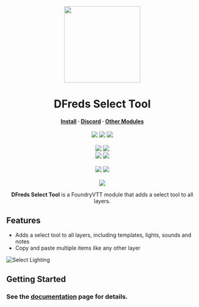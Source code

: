 <div align="center">
  <img src="https://i.imgur.com/gOZy3Jf.png" width="200" height="200"/>
</div>
<h1 align="center">DFreds Select Tool</h1>

<h4 align="center">
  <a href="https://foundryvtt.com/packages/dfreds-select-tool">Install</a>
  ·
  <a href="https://discord.gg/Wq8AEV9bWb">Discord</a>
  ·
  <a href="https://dfreds-modules.com">Other Modules</a>
</h4>

<p align="center">
    <a href="https://github.com/DFreds/dfreds-select-tool/pulse"><img src="https://img.shields.io/github/last-commit/DFreds/dfreds-select-tool?style=for-the-badge&logo=github&color=7dc4e4&logoColor=D9E0EE&labelColor=302D41"/></a>
    <a href="https://github.com/DFreds/dfreds-select-tool/releases/latest"><img src="https://img.shields.io/github/v/release/DFreds/dfreds-select-tool?style=for-the-badge&logo=gitbook&color=8bd5ca&logoColor=D9E0EE&labelColor=302D41"/></a>
    <a href="https://github.com/DFreds/dfreds-select-tool/stargazers"><img src="https://img.shields.io/github/stars/DFreds/dfreds-select-tool?style=for-the-badge&logo=apachespark&color=eed49f&logoColor=D9E0EE&labelColor=302D41"/></a>
    <br/>
    <br/>
    <img src="https://img.shields.io/badge/dynamic/json.svg?url=https://raw.githubusercontent.com/DFreds/dfreds-select-tool/main/static/module.json&label=Foundry%20Version&query=$.compatibility.verified&colorB=fe6a1f&style=for-the-badge&logo=foundryvirtualtabletop">
    <a href="https://forge-vtt.com/bazaar#package=dfreds-select-tool"><img src="https://img.shields.io/badge/dynamic/json?label=Forge%20Installs&query=package.installs&suffix=%25&url=https://forge-vtt.com/api/bazaar/package/dfreds-select-tool&colorB=68a74f&style=for-the-badge&logo=condaforge"/></a>
    <br/>
    <img src="https://img.shields.io/github/downloads/DFreds/dfreds-select-tool/latest/dfreds-select-tool.zip?color=2b82fc&label=LATEST%20DOWNLOADS&style=for-the-badge">
    <img src="https://img.shields.io/github/downloads/DFreds/dfreds-select-tool/total?color=2b82fc&label=TOTAL%20DOWNLOADS&style=for-the-badge">
    <br/>
    <br/>
    <a href="https://www.patreon.com/dfreds"><img src="https://img.shields.io/badge/-Patreon-%23f96854?style=for-the-badge&logo=patreon"/></a>
    <a href="https://www.buymeacoffee.com/dfreds"><img src="https://img.shields.io/badge/-Buy%20Me%20A%20Coffee-%23ff813f?style=for-the-badge&logo=buymeacoffee"/></a>
    <br/>
    <br/>
    <a href="https://discord.gg/Wq8AEV9bWb"><img src="https://img.shields.io/discord/1200171647022403664?style=for-the-badge&logo=discord&label=Discord&labelColor=%231c1e1f&color=%235865f2&link=https%3A%2F%2Fdiscord.gg%2FWq8AEV9bWb"/></a>
</p>

<p align="center">
    <b>DFreds Select Tool</b> is a FoundryVTT module that adds a select tool to all layers.
</p>

## Features

- Adds a select tool to all layers, including templates, lights, sounds and notes
- Copy and paste multiple items like any other layer

![Select Lighting](https://www.dfreds-modules.com/assets/images/select-lighting-522e0caa5c1e555bef550470e904b75b.png)

## Getting Started

### See the [documentation](https://www.dfreds-modules.com/free-modules/select-tool) page for details.

